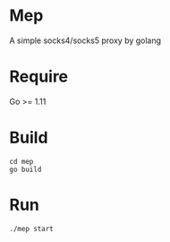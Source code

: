 # Mep
A simple socks4/socks5 proxy by golang

# Require
Go >= 1.11

# Build

```shell
cd mep
go build
```

# Run
```bash
./mep start
```
